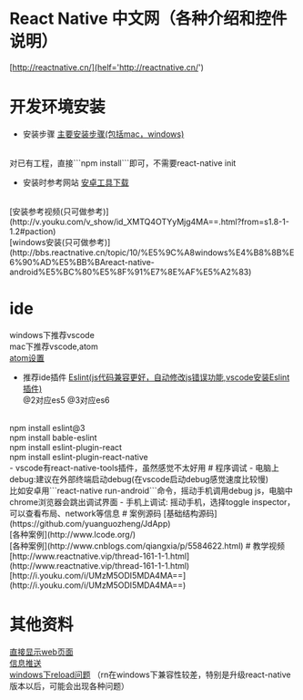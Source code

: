 # React Native 中文网（各种介绍和控件说明）
[http://reactnative.cn/](helf='http://reactnative.cn/')

# 开发环境安装
- 安装步骤
[主要安装步骤(包括mac，windows)](http://reactnative.cn/docs/0.35/getting-started.html)
<br>
对已有工程，直接```npm install```即可，不需要react-native init

- 安装时参考网站
[安卓工具下载](http://www.androiddevtools.cn/)
<br>
[安装参考视频(只可做参考)](http://v.youku.com/v_show/id_XMTQ4OTYyMjg4MA==.html?from=s1.8-1-1.2#paction)
<br>
[windows安装(只可做参考)](http://bbs.reactnative.cn/topic/10/%E5%9C%A8windows%E4%B8%8B%E6%90%AD%E5%BB%BAreact-native-android%E5%BC%80%E5%8F%91%E7%8E%AF%E5%A2%83)

# ide
windows下推荐vscode
<br>
mac下推荐vscode,atom
<br>
[atom设置](http://blog.csdn.net/hello_hwc/article/details/51612139)
- 推荐ide插件
[Eslint(js代码兼容更好，自动修改js错误功能,vscode安装Eslint插件)](http://www.jianshu.com/p/edda91891fb2)
<br>@2对应es5 @3对应es6
<br>
npm install eslint@3
<br>
npm install bable-eslint
<br>
npm install eslint-plugin-react
<br>
npm install eslint-plugin-react-native
<br>
- vscode有react-native-tools插件，虽然感觉不太好用
# 程序调试
- 电脑上debug:建议在外部终端启动debug(在vscode启动debug感觉速度比较慢)
<br>
比如安卓用```react-native run-android```命令，摇动手机调用debug js，电脑中chrome浏览器会跳出调试界面
- 手机上调试:
摇动手机，选择toggle inspector，可以查看布局、network等信息
# 案例源码
[基础结构源码](https://github.com/yuanguozheng/JdApp)
<br>
[各种案例](http://www.lcode.org/)
<br>
[各种案例](http://www.cnblogs.com/qiangxia/p/5584622.html)
# 教学视频
[http://www.reactnative.vip/thread-161-1-1.html](http://www.reactnative.vip/thread-161-1-1.html)
<br>
[http://i.youku.com/i/UMzM5ODI5MDA4MA==](http://i.youku.com/i/UMzM5ODI5MDA4MA==)

# 其他资料
[直接显示web页面](http://reactnative.cn/docs/0.31/webview.html#content)
<br>
[信息推送](http://blog.csdn.net/goodchangyong/article/details/51513445)
<br>
[windows下reload问题](http://bbs.reactnative.cn/topic/2297/react-native%E5%9C%A8windows%E4%B8%8B%E4%B8%8D%E8%83%BDreload%E7%9A%84%E8%A7%A3%E5%86%B3%E6%96%B9%E6%A1%88)
（rn在windows下兼容性较差，特别是升级react-native版本以后，可能会出现各种问题）